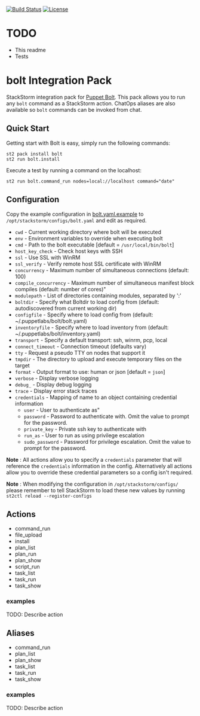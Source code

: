 [![Build Status](https://circleci.com/gh/StackStorm-Exchange/stackstorm-bolt.svg?style=shield&circle-token=:circle-token)](https://circleci.com/gh/StackStorm-Exchange/stackstorm-bolt) [![License](https://img.shields.io/badge/License-Apache%202.0-blue.svg)](https://opensource.org/licenses/Apache-2.0)

# TODO
* This readme
* Tests

# bolt Integration Pack

StackStorm integration pack for [Puppet Bolt](https://puppet.com/docs/bolt).
This pack allows you to run any `bolt` command as a StackStorm action.
ChatOps aliases are also available so `bolt` commands can be invoked from chat.

## Quick Start

Getting start with Bolt is easy, simply run the following commands:

``` shell
st2 pack install bolt
st2 run bolt.install
```

Execute a test by running a command on the localhost:

``` shell
st2 run bolt.command_run nodes=local://localhost command="date"
```

## Configuration

Copy the example configuration in [bolt.yaml.example](./bolt.yaml.example)
to `/opt/stackstorm/configs/bolt.yaml` and edit as required.

* `cwd` - Current working directory where bolt will be executed
* `env` - Environment variables to override when executing bolt
* `cmd` - Path to the bolt executable [default = `/usr/local/bin/bolt`]
* `host_key_check` - Check host keys with SSH
* `ssl` - Use SSL with WinRM
* `ssl_verify` - Verify remote host SSL certificate with WinRM
* `concurrency` - Maximum number of simultaneous connections (default: 100)
* `compile_concurrency` - Maximum number of simultaneous manifest block compiles (default: number of cores)"
* `modulepath` - List of directories containing modules, separated by ':'
* `boltdir` - Specify what Boltdir to load config from (default: autodiscovered from current working dir)
* `configfile` - Specify where to load config from (default: ~/.puppetlabs/bolt/bolt.yaml)
* `inventoryfile` - Specify where to load inventory from (default: ~/.puppetlabs/bolt/inventory.yaml)
* `transport` - Specify a default transport: ssh, winrm, pcp, local
* `connect_timeout` - Connection timeout (defaults vary)
* `tty` - Request a pseudo TTY on nodes that support it
* `tmpdir` - The directory to upload and execute temporary files on the target
* `format` - Output format to use: human or json [default = `json`]
* `verbose` - Display verbose logging
* `debug_` - Display debug logging
* `trace` - Display error stack traces
* `credentials` - Mapping of name to an object containing credential information
  * `user` - User to authenticate as"
  * `password` - Password to authenticate with. Omit the value to prompt for the password.
  * `private_key` - Private ssh key to authenticate with
  * `run_as` - User to run as using privilege escalation
  * `sudo_password` - Password for privilege escalation. Omit the value to prompt for the password.

**Note** : All actions allow you to specify a `credentials` parameter that will
           reference the `credentials` information in the config. Alternatively
           all actions allow you to override these credential parameters so a
           config isn't required.

**Note** : When modifying the configuration in `/opt/stackstorm/configs/` please
           remember to tell StackStorm to load these new values by running
           `st2ctl reload --register-configs`

## Actions

* command_run
* file_upload
* install
* plan_list
* plan_run
* plan_show
* script_run
* task_list
* task_run
* task_show

### examples
TODO: Describe action


## Aliases

* command_run
* plan_list
* plan_show
* task_list
* task_run
* task_show

### examples
TODO: Describe action
